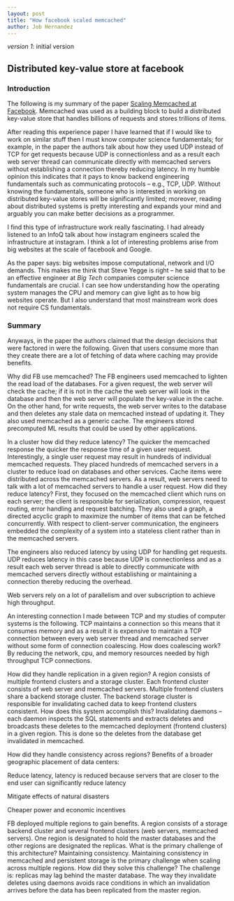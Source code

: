 ```yaml
---
layout: post
title: "How facebook scaled memcached"
author: Job Hernandez
---
```


*version 1*: initial version


## Distributed key-value store at facebook

### Introduction

The following is my summary of the paper [Scaling Memcached at Facebook](https://www.usenix.org/system/files/conference/nsdi13/nsdi13-final170_update.pdf). Memcached was used as a building block to build a distributed key-value store that handles billions of requests and stores trillions of items.

After reading this experience paper I have learned that if I would like to work on similar stuff then I must know computer science fundamentals; for example, in the paper the authors talk about how they used UDP instead of TCP for get requests because UDP is connectionless and as a result each web server thread can communicate directly with memcached servers without establishing a connection thereby reducing latency. In my humble opinion this indicates that it pays to know backend engineering fundamentals such as communicating protocols – e.g., TCP, UDP. Without knowing the fundamentals, someone who is interested in working on distributed key-value stores will be significantly limited; moreover, reading about distributed systems is pretty interesting and expands your mind and arguably you can make better decisions as a programmer. 

I find this type of infrastructure work really fascinating. I had already listened to an InfoQ talk about how instagram engineers scaled the infrastructure at instagram. I think a lot of interesting problems arise from big websites at the scale of facebook and Google.

As the paper says: big websites impose computational, network and I/O demands. This makes me think that  Steve Yegge is right – he said that to be an effective engineer at *Big Tech* companies computer science fundamentals are crucial. I can see how understanding how the operating system manages the CPU and memory can give light as to how big websites operate. But I also understand that most mainstream work does not require CS fundamentals.

### Summary

Anyways, in the paper the authors claimed that the design decisions that were factored in were the following. Given that users consume more than they create there are a lot of fetching of data where caching may provide benefits.

Why did FB use memcached? The FB engineers used memcached to lighten the read load of the databases. For a given request, the web server will check the cache; if it is not in the cache the web server will look in the database and then the web server will populate the key-value in the cache. On the other hand, for write requests, the web server writes to the database and then deletes any stale data on memcached instead of updating it. They also used memcached as a generic cache. The engineers stored precomputed ML results that could be used by other applications.

In a cluster how did they reduce latency? The quicker the memcached response the quicker the response time of a given user request. Interestingly, a single user request may result in hundreds of individual memcached requests. They placed hundreds of memcached servers in a cluster to reduce load on databases and other services. Cache items were distributed across the memcached servers. As a result, web servers need to talk with a lot of memcached servers to handle a user request. How did they reduce latency? First, they focused on the memcached client which runs on each server; the client is responsible for serialization, compression, request routing, error handling and request batching. They also used a graph, a directed acyclic graph to maximize the number of items that can be fetched concurrently. With respect to client-server communication, the engineers embedded the complexity of a system into a stateless client rather than in the memcached servers. 

The engineers also reduced latency by using UDP for handling get requests. UDP reduces latency in this case because UDP is connectionless and as a result each web server thread is able to directly communicate with memcached servers directly without establishing or maintaining a connection thereby reducing the overhead. 

Web servers rely on a lot of parallelism and over subscription to achieve high throughput.

An interesting connection I made between TCP and my studies of computer systems is the following. TCP maintains a connection so this means that it consumes memory and as a result it is expensive to maintain a TCP connection between every web server thread and memcached server without some form of connection coalescing. How does coalescing work? By reducing the network, cpu, and memory resources needed by high throughput TCP connections.

How did they handle replication in a given region? A region consists of multiple frontend clusters and a storage cluster. Each frontend cluster consists of web server and memcached servers. Multiple frontend clusters share a backend storage cluster. The backend storage cluster is responsible for invalidating cached data to keep frontend clusters consistent. How does this system accomplish this? Invalidating daemons – each daemon inspects the SQL statements and extracts deletes and broadcasts these deletes to the memcached deployment (frontend clusters) in a given region. This is done so the deletes  from the database get invalidated  in memcached.

How did they handle consistency across regions? Benefits of a broader geographic placement of data centers:

Reduce latency, latency is reduced because servers that are closer to the end user can significantly reduce latency

Mitigate effects of natural disasters

Cheaper power and economic incentives 

FB deployed multiple regions to gain benefits. A region consists of a storage backend cluster and several frontend clusters (web servers, memcached servers). One region is designated to hold the master databases and the other regions are designated the replicas. What is the primary challenge of this architecture? Maintaining consistency. Maintaining consistency in memcached and persistent storage is the primary challenge when scaling across multiple regions. How did they solve this challenge? The challenge is: replicas may lag behind the master database. The way they invalidate deletes using daemons avoids race conditions in which an invalidation arrives before the data has been replicated from the master region.


 

